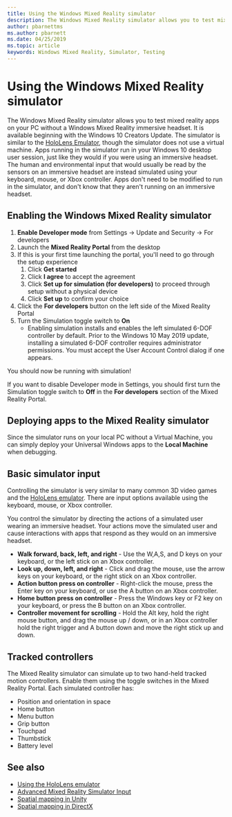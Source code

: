 ```yaml
---
title: Using the Windows Mixed Reality simulator
description: The Windows Mixed Reality simulator allows you to test mixed reality apps on your PC without a Windows Mixed Reality immersive headset.
author: pbarnettms
ms.author: pbarnett
ms.date: 04/25/2019
ms.topic: article
keywords: Windows Mixed Reality, Simulator, Testing
---
```




# Using the Windows Mixed Reality simulator

The Windows Mixed Reality simulator allows you to test mixed reality apps on your PC without a Windows Mixed Reality immersive headset. It is available beginning with the Windows 10 Creators Update. The simulator is similar to the [HoloLens Emulator](using-the-hololens-emulator.md), though the simulator does not use a virtual machine. Apps running in the simulator run in your Windows 10 desktop user session, just like they would if you were using an immersive headset. The human and environmental input that would usually be read by the sensors on an immersive headset are instead simulated using your keyboard, mouse, or Xbox controller. Apps don't need to be modified to run in the simulator, and don't know that they aren't running on an immersive headset.

## Enabling the Windows Mixed Reality simulator

1. **Enable Developer mode** from Settings -> Update and Security -> For developers
2. Launch the **Mixed Reality Portal** from the desktop
3. If this is your first time launching the portal, you'll need to go through the setup experience
   1. Click **Get started**
   2. Click **I agree** to accept the agreement
   3. Click **Set up for simulation (for developers)** to proceed through setup without a physical device
   4. Click **Set up** to confirm your choice
4. Click the **For developers** button on the left side of the Mixed Reality Portal
5. Turn the Simulation toggle switch to **On**
   * Enabling simulation installs and enables the left simulated 6-DOF controller by default.  Prior to the Windows 10 May 2019 update, installing a simulated 6-DOF controller requires administrator permissions.  You must accept the User Account Control dialog if one appears.

You should now be running with simulation!

If you want to disable Developer mode in Settings, you should first turn the Simulation toggle switch to **Off** in the **For developers** section of the Mixed Reality Portal.

## Deploying apps to the Mixed Reality simulator

Since the simulator runs on your local PC without a Virtual Machine, you can simply deploy your Universal Windows apps to the **Local Machine** when debugging.

## Basic simulator input

Controlling the simulator is very similar to many common 3D video games and the [HoloLens emulator](using-the-hololens-emulator.md). There are input options available using the keyboard, mouse, or Xbox controller.

You control the simulator by directing the actions of a simulated user wearing an immersive headset. Your actions move the simulated user and cause interactions with apps that respond as they would on an immersive headset.
* **Walk forward, back, left, and right** - Use the W,A,S, and D keys on your keyboard, or the left stick on an Xbox controller.
* **Look up, down, left, and right** - Click and drag the mouse, use the arrow keys on your keyboard, or the right stick on an Xbox controller.
* **Action button press on controller** - Right-click the mouse, press the Enter key on your keyboard, or use the A button on an Xbox controller.
* **Home button press on controller** - Press the Windows key or F2 key on your keyboard, or press the B button on an Xbox controller.
* **Controller movement for scrolling** - Hold the Alt key, hold the right mouse button, and drag the mouse up / down, or in an Xbox controller hold the right trigger and A button down and move the right stick up and down.

## Tracked controllers

The Mixed Reality simulator can simulate up to two hand-held tracked motion controllers. Enable them using the toggle switches in the Mixed Reality Portal. Each simulated controller has:
* Position and orientation in space
* Home button
* Menu button
* Grip button
* Touchpad
* Thumbstick
* Battery level

## See also
* [Using the HoloLens emulator](using-the-hololens-emulator.md)
* [Advanced Mixed Reality Simulator Input](advanced-hololens-emulator-and-mixed-reality-simulator-input.md)
* [Spatial mapping in Unity](spatial-mapping-in-unity.md)
* [Spatial mapping in DirectX](spatial-mapping-in-directx.md)

